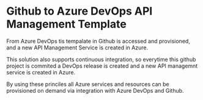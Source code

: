 # Github to Azure DevOps API Management Template


From Azure DevOps tis tempalate in Github is accessed and provisioned, and a new API Management Service is created in Azure.

This solution also supports continuous integration, so everytime this github project is commited a DevOps release is created and a new API managemnt service is created in Azure.

By using these princiles all Azure services and resources can be provisioned on demand via integration with Azure DevOps and Github. 
